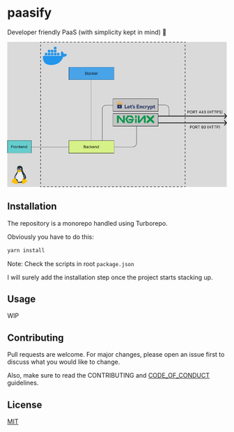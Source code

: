 # paasify
Developer friendly PaaS (with simplicity kept in mind) 🚀

![Architecture](./arch.png)

## Installation

The repository is a monorepo handled using Turborepo.

Obviously you have to do this:

```bash
yarn install
```

Note: Check the scripts in root `package.json`

I will surely add the installation step once the project starts stacking up.

## Usage

WIP

## Contributing
Pull requests are welcome. For major changes, please open an issue first to discuss what you would like to change.

Also, make sure to read the CONTRIBUTING and [CODE_OF_CONDUCT](./CODE_OF_CONDUCT.md) guidelines.

## License
[MIT](/LICENSE)